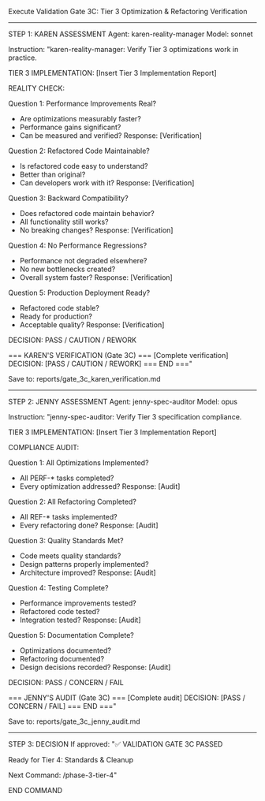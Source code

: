 Execute Validation Gate 3C: Tier 3 Optimization & Refactoring Verification

---

STEP 1: KAREN ASSESSMENT
Agent: karen-reality-manager
Model: sonnet

Instruction:
"karen-reality-manager: Verify Tier 3 optimizations work in practice.

TIER 3 IMPLEMENTATION:
[Insert Tier 3 Implementation Report]

REALITY CHECK:

Question 1: Performance Improvements Real?
- Are optimizations measurably faster?
- Performance gains significant?
- Can be measured and verified?
Response: [Verification]

Question 2: Refactored Code Maintainable?
- Is refactored code easy to understand?
- Better than original?
- Can developers work with it?
Response: [Verification]

Question 3: Backward Compatibility?
- Does refactored code maintain behavior?
- All functionality still works?
- No breaking changes?
Response: [Verification]

Question 4: No Performance Regressions?
- Performance not degraded elsewhere?
- No new bottlenecks created?
- Overall system faster?
Response: [Verification]

Question 5: Production Deployment Ready?
- Refactored code stable?
- Ready for production?
- Acceptable quality?
Response: [Verification]

DECISION: PASS / CAUTION / REWORK

=== KAREN'S VERIFICATION (Gate 3C) ===
[Complete verification]
DECISION: [PASS / CAUTION / REWORK]
=== END ==="

Save to: reports/gate_3c_karen_verification.md

---

STEP 2: JENNY ASSESSMENT
Agent: jenny-spec-auditor
Model: opus

Instruction:
"jenny-spec-auditor: Verify Tier 3 specification compliance.

TIER 3 IMPLEMENTATION:
[Insert Tier 3 Implementation Report]

COMPLIANCE AUDIT:

Question 1: All Optimizations Implemented?
- All PERF-* tasks completed?
- Every optimization addressed?
Response: [Audit]

Question 2: All Refactoring Completed?
- All REF-* tasks implemented?
- Every refactoring done?
Response: [Audit]

Question 3: Quality Standards Met?
- Code meets quality standards?
- Design patterns properly implemented?
- Architecture improved?
Response: [Audit]

Question 4: Testing Complete?
- Performance improvements tested?
- Refactored code tested?
- Integration tested?
Response: [Audit]

Question 5: Documentation Complete?
- Optimizations documented?
- Refactoring documented?
- Design decisions recorded?
Response: [Audit]

DECISION: PASS / CONCERN / FAIL

=== JENNY'S AUDIT (Gate 3C) ===
[Complete audit]
DECISION: [PASS / CONCERN / FAIL]
=== END ==="

Save to: reports/gate_3c_jenny_audit.md

---

STEP 3: DECISION
If approved:
"✅ VALIDATION GATE 3C PASSED

Ready for Tier 4: Standards & Cleanup

Next Command: /phase-3-tier-4"

END COMMAND